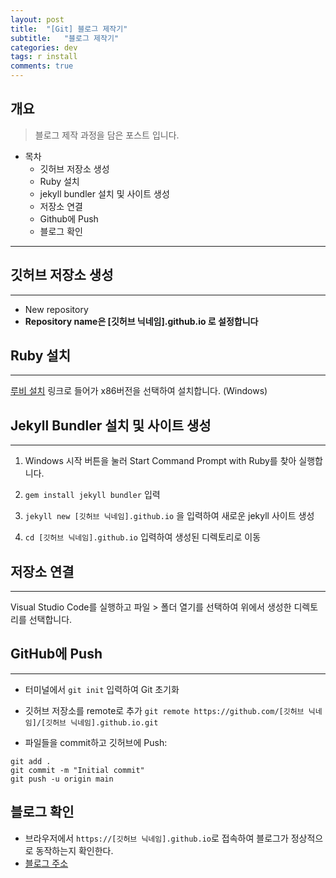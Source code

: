 ```yaml
---
layout: post
title:  "[Git] 블로그 제작기"
subtitle:   "블로그 제작기"
categories: dev
tags: r install
comments: true
---
```


## 개요
> 블로그 제작 과정을 담은 포스트 입니다.
  
- 목차
	- 깃허브 저장소 생성
   - Ruby 설치
   - jekyll bundler 설치 및 사이트 생성
   - 저장소 연결
   - Github에 Push
   - 블로그 확인
  
---

## 깃허브 저장소 생성
---
- New repository
- __Repository name은 [깃허브 닉네임].github.io 로 설정합니다__

## Ruby 설치
---
[루비 설치](https://rubyinstaller.org/) 링크로 들어가 x86버전을 선택하여 설치합니다. (Windows)

## Jekyll Bundler 설치 및 사이트 생성 
---
1. Windows 시작 버튼을 눌러 Start Command Prompt with Ruby를 찾아 실행합니다.

2. ```gem install jekyll bundler``` 입력

3. ```jekyll new [깃허브 닉네임].github.io```  을 입력하여 새로운 jekyll 사이트 생성

4. ```cd [깃허브 닉네임].github.io``` 입력하여 생성된 디렉토리로 이동 




## 저장소 연결
---
Visual Studio Code를 실행하고 파일 > 폴더 열기를 선택하여 위에서 생성한 디렉토리를 선택합니다.

## GitHub에 Push
---
- 터미널에서 ```git init``` 입력하여 Git 초기화

- 깃허브 저장소를 remote로 추가
```git remote https://github.com/[깃허브 닉네임]/[깃허브 닉네임].github.io.git```

- 파일들을 commit하고 깃허브에 Push:

```
git add .
git commit -m "Initial commit"
git push -u origin main
```

## 블로그 확인
- 브라우저에서 ```https://[깃허브 닉네임].github.io```로 접속하여 블로그가 정상적으로 동작하는지 확인한다.
- [블로그 주소](https://dabin-Ryu.github.io)



